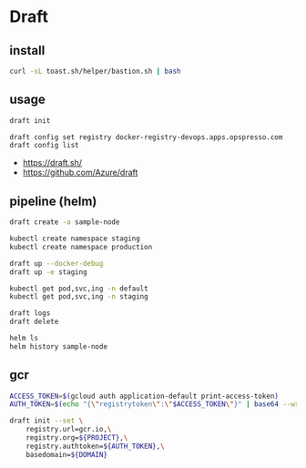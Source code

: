 # Draft

## install

```bash
curl -sL toast.sh/helper/bastion.sh | bash
```

## usage

```bash
draft init

draft config set registry docker-registry-devops.apps.opspresso.com
draft config list
```

* <https://draft.sh/>
* <https://github.com/Azure/draft>

## pipeline (helm)

```bash
draft create -a sample-node

kubectl create namespace staging
kubectl create namespace production

draft up --docker-debug
draft up -e staging

kubectl get pod,svc,ing -n default
kubectl get pod,svc,ing -n staging

draft logs
draft delete

helm ls
helm history sample-node
```

## gcr

```bash
ACCESS_TOKEN=$(gcloud auth application-default print-access-token)
AUTH_TOKEN=$(echo "{\"registrytoken\":\"$ACCESS_TOKEN\"}" | base64 --wrap=0)

draft init --set \
    registry.url=gcr.io,\
    registry.org=${PROJECT},\
    registry.authtoken=${AUTH_TOKEN},\
    basedomain=${DOMAIN}
```
